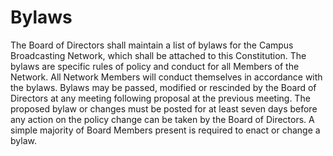 # Bylaws

The Board of Directors shall maintain a list of bylaws for the Campus Broadcasting Network, which shall be attached to this Constitution. The bylaws are specific rules of policy and conduct for all Members of the Network. All Network Members will conduct themselves in accordance with the bylaws. Bylaws may be passed, modified or rescinded by the Board of Directors at any meeting following proposal at the previous meeting. The proposed bylaw or changes must be posted for at least seven days before any action on the policy change can be taken by the Board of Directors. A simple majority of Board Members present is required to enact or change a bylaw.

